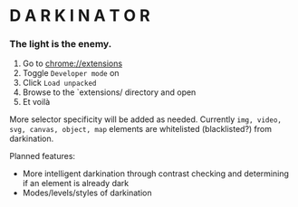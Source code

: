 # D A R K I N A T O R

### The light is the enemy.

1. Go to [chrome://extensions](chrome://extensions)
2. Toggle `Developer mode` on
3. Click `Load unpacked`
4. Browse to the `extensions/ directory and open
5. Et voilà

More selector specificity will be added as needed. Currently `img, video, svg, canvas, object, map` elements are whitelisted (blacklisted?) from darkination.

Planned features:
- More intelligent darkination through contrast checking and determining if an element is already dark
- Modes/levels/styles of darkination
